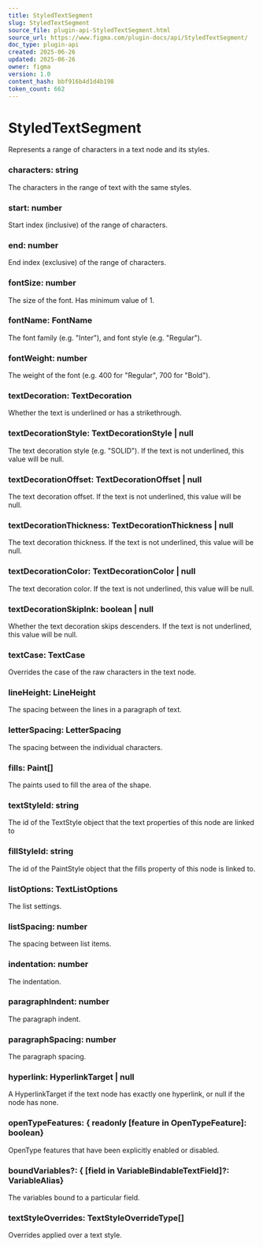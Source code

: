 ```yaml
---
title: StyledTextSegment
slug: StyledTextSegment
source_file: plugin-api-StyledTextSegment.html
source_url: https://www.figma.com/plugin-docs/api/StyledTextSegment/
doc_type: plugin-api
created: 2025-06-26
updated: 2025-06-26
owner: figma
version: 1.0
content_hash: bbf916b4d1d4b198
token_count: 662
---
```

# StyledTextSegment

Represents a range of characters in a text node and its styles.

### characters: string

The characters in the range of text with the same styles.

### start: number

Start index (inclusive) of the range of characters.

### end: number

End index (exclusive) of the range of characters.

### fontSize: number

The size of the font. Has minimum value of 1.

### fontName: FontName

The font family (e.g. "Inter"), and font style (e.g. "Regular").

### fontWeight: number

The weight of the font (e.g. 400 for "Regular", 700 for "Bold").

### textDecoration: TextDecoration

Whether the text is underlined or has a strikethrough.

### textDecorationStyle: TextDecorationStyle | null

The text decoration style (e.g. "SOLID"). If the text is not underlined, this value will be null.

### textDecorationOffset: TextDecorationOffset | null

The text decoration offset. If the text is not underlined, this value will be null.

### textDecorationThickness: TextDecorationThickness | null

The text decoration thickness. If the text is not underlined, this value will be null.

### textDecorationColor: TextDecorationColor | null

The text decoration color. If the text is not underlined, this value will be null.

### textDecorationSkipInk: boolean | null

Whether the text decoration skips descenders. If the text is not underlined, this value will be null.

### textCase: TextCase

Overrides the case of the raw characters in the text node.

### lineHeight: LineHeight

The spacing between the lines in a paragraph of text.

### letterSpacing: LetterSpacing

The spacing between the individual characters.

### fills: Paint[]

The paints used to fill the area of the shape.

### textStyleId: string

The id of the TextStyle object that the text properties of this node are linked to

### fillStyleId: string

The id of the PaintStyle object that the fills property of this node is linked to.

### listOptions: TextListOptions

The list settings.

### listSpacing: number

The spacing between list items.

### indentation: number

The indentation.

### paragraphIndent: number

The paragraph indent.

### paragraphSpacing: number

The paragraph spacing.

### hyperlink: HyperlinkTarget | null

A HyperlinkTarget if the text node has exactly one hyperlink, or null if the node has none.

### openTypeFeatures: { readonly [feature in OpenTypeFeature]: boolean}

OpenType features that have been explicitly enabled or disabled.

### boundVariables?: { [field in VariableBindableTextField]?: VariableAlias}

The variables bound to a particular field.

### textStyleOverrides: TextStyleOverrideType[]

Overrides applied over a text style.